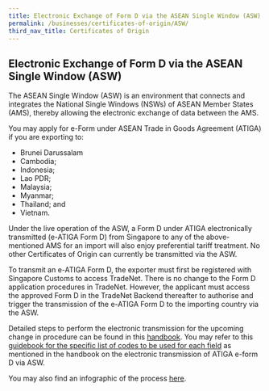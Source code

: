 ```yaml
---
title: Electronic Exchange of Form D via the ASEAN Single Window (ASW)
permalink: /businesses/certificates-of-origin/ASW/
third_nav_title: Certificates of Origin
---
```

## Electronic Exchange of Form D via the ASEAN Single Window (ASW)

The ASEAN Single Window (ASW) is an environment that connects and integrates the National Single Windows (NSWs) of ASEAN Member States (AMS), thereby allowing the electronic exchange of data between the AMS.

You may apply for e-Form under ASEAN Trade in Goods Agreement (ATIGA) if you are exporting to:

-   Brunei Darussalam
-   Cambodia;
-   Indonesia;    
-   Lao PDR;    
-   Malaysia;    
-   Myanmar;    
-   Thailand; and    
-   Vietnam.
    
Under the live operation of the ASW, a Form D under ATIGA electronically transmitted (e-ATIGA Form D) from Singapore to any of the above-mentioned AMS for an import will also enjoy preferential tariff treatment. No other Certificates of Origin can currently be transmitted via the ASW.

To transmit an e-ATIGA Form D, the exporter must first be registered with Singapore Customs to access TradeNet. There is no change to the Form D application procedures in TradeNet. However, the applicant must access the approved Form D in the TradeNet Backend thereafter to authorise and trigger the transmission of the e-ATIGA Form D to the importing country via the ASW.

Detailed steps to perform the electronic transmission for the upcoming change in procedure can be found in this [handbook](/files/businesses/ttsb-roo/submitting%20and%20retrieving%20a%20form%20d%20via%20the%20asean%20single%20window%20(ics).pdf). You may refer to this [guidebook for the specific list of codes to be used for each field](https://go.gov.sg/codesrequiredforrespectivefieldsintn) as mentioned in the handbook on the electronic transmission of ATIGA e-form D via ASW.

You may also find an infographic of the process [here](/files/businesses/asw-infograhic-myanmar-lao.pdf).
